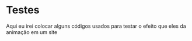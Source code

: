 # Testes
Aqui eu irei colocar alguns códigos usados  para testar o efeito que eles da animação em um site
